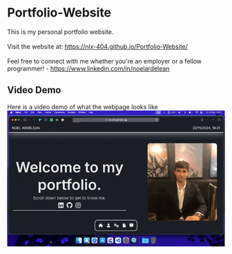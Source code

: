 # Portfolio-Website

This is my personal portfolio website.<br>
<br>
Visit the website at: https://nlx-404.github.io/Portfolio-Website/ <br>
<br>
Feel free to connect with me whether you're an employer or a fellow programmer! - https://www.linkedin.com/in/noelardelean

## Video Demo
Here is a video demo of what the webpage looks like
![Demo GIF](demo_media/portfolio-demo.gif)